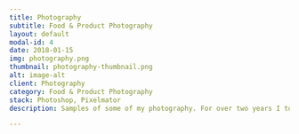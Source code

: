 ```yaml
---
title: Photography
subtitle: Food & Product Photography
layout: default
modal-id: 4
date: 2018-01-15
img: photography.png
thumbnail: photography-thumbnail.png
alt: image-alt
client: Photography
category: Food & Product Photography
stack: Photoshop, Pixelmator
description: Samples of some of my photography. For over two years I took photos of food for a local bakery that was used on website, social media, and signage. I took photos for some of the clients that I was creating websites for. Some of those photos were used to create flyers, website banners and more. 

---
```

